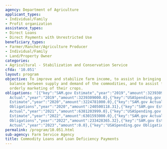 ```yaml
---
agency: Department of Agriculture
applicant_types:
- Individual/Family
- Profit organization
assistance_types:
- Direct Loans
- Direct Payments with Unrestricted Use
beneficiary_types:
- Farmer/Rancher/Agriculture Producer
- Individual/Family
- Land/Property Owner
categories:
- Agricultural - Stabilization and Conservation Service
cfda: '10.051'
layout: program
objective: To improve and stabilize farm income, to assist in bringing about a better
  balance between supply and demand of the commodities, and to assist farmers in the
  orderly marketing of their crops.
obligations: '[{"key":"SAM.gov Estimate","year":"2019","amount":3239309000.0},{"key":"SAM.gov
  Actual","year":"2019","amount":3239309000.0},{"key":"USASpending.gov Obligations","year":"2019","amount":233352476.42},{"key":"SAM.gov
  Estimate","year":"2020","amount":3224781000.0},{"key":"SAM.gov Actual","year":"2020","amount":4061926000.0},{"key":"USASpending.gov
  Obligations","year":"2020","amount":240500118.31},{"key":"SAM.gov Estimate","year":"2021","amount":4304933000.0},{"key":"SAM.gov
  Actual","year":"2021","amount":6381203999.0},{"key":"USASpending.gov Obligations","year":"2021","amount":308745500.52},{"key":"SAM.gov
  Estimate","year":"2022","amount":6301593000.0},{"key":"SAM.gov Actual","year":"2022","amount":138823000.0},{"key":"USASpending.gov
  Obligations","year":"2022","amount":233428365.32},{"key":"SAM.gov Estimate","year":"2023","amount":136604000.0},{"key":"SAM.gov
  Actual","year":"2023","amount":0.0},{"key":"USASpending.gov Obligations","year":"2023","amount":73658380.81}]'
permalink: /program/10.051.html
sub-agency: Farm Service Agency
title: Commodity Loans and Loan Deficiency Payments
---
```

